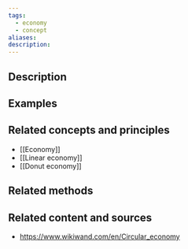 ```yaml
---
tags:
  - economy
  - concept
aliases: 
description:
---
```


## Description


## Examples 


## Related concepts and principles
- [[Economy]]
- [[Linear economy]]
- [[Donut economy]]

## Related methods


## Related content and sources
- https://www.wikiwand.com/en/Circular_economy